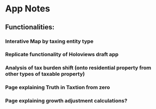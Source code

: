 # App Notes

## Functionalities:

### Interative Map by taxing entity type

### Replicate functionality of Holoviews draft app

### Analysis of tax burden shift (onto residential property from other types of taxable property)

### Page explaining Truth in Taxtion from zero

### Page explaining growth adjustment calculations?
